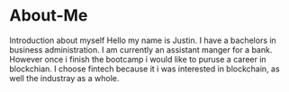 # About-Me
Introduction about myself
Hello my name is Justin. I have a bachelors in business administration.
I am currently an assistant manger for a bank. However once i finish the bootcamp i would like to puruse a career in blockchian.
I choose fintech because it i was interested in blockchain, as well the industray as a whole.